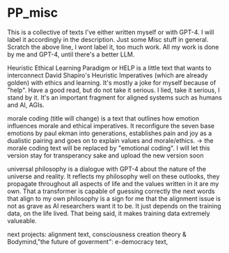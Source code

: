 # PP_misc

This is a collective of texts I've either written myself or with GPT-4. I will label it accordingly in the description. Just some Misc stuff in general.
Scratch the above line, I wont label it, too much work. All my work is done by me and GPT-4, until there's a better LLM.

Heuristic Ethical Learning Paradigm or HELP is a little text that wants to interconnect David Shapiro's Heuristic Imperatives (which are already golden) with ethics and learning. It's mostly a joke for myself because of "help". Have a good read, but do not take it serious. I lied, take it serious, I stand by it. It's an important fragment for aligned systems such as humans and AI, AGIs.

morale coding (title will change) is a text that outlines how emotion influences morale and ethical imperatives. It reconfigure the seven base emotions by paul ekman into generations, establishes pain and joy as a dualistic pairing and goes on to explain values and morale/ethics. -> the morale coding text will be replaced by "emotional coding". I will let this version stay for transperancy sake and upload the new version soon 

universal philosophy is a dialogue with GPT-4 about the nature of the universe and reality. It reflects my philosophy well on these outlooks, they propagate throughout all aspects of life and the values written in it are my own. That a transformer is capable of guessing correctly the next words that align to my own philosophy is a sign for me that the alignment issue is not as grave as AI researchers want it to be. It just depends on the training data, on the life lived. That being said, it makes training data extremely valueable.

next projects: alignment text, consciousness creation theory & Bodymind,"the future of goverment": e-democracy text, 
